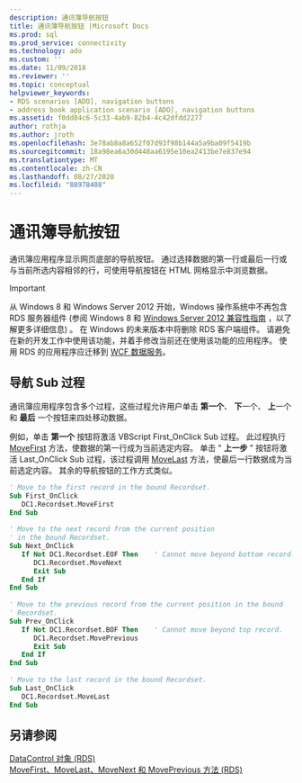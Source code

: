 ```yaml
---
description: 通讯簿导航按钮
title: 通讯簿导航按钮 |Microsoft Docs
ms.prod: sql
ms.prod_service: connectivity
ms.technology: ado
ms.custom: ''
ms.date: 11/09/2018
ms.reviewer: ''
ms.topic: conceptual
helpviewer_keywords:
- RDS scenarios [ADO], navigation buttons
- address book application scenario [ADO], navigation buttons
ms.assetid: f0dd84c6-5c33-4ab9-82b4-4c42dfdd2277
author: rothja
ms.author: jroth
ms.openlocfilehash: 3e78ab8a8a652f07d93f98b144a5a9ba09f5419b
ms.sourcegitcommit: 18a98ea6a30d448aa6195e10ea2413be7e837e94
ms.translationtype: MT
ms.contentlocale: zh-CN
ms.lasthandoff: 08/27/2020
ms.locfileid: "88978408"
---
```

# <a name="address-book-navigation-buttons"></a>通讯簿导航按钮
通讯簿应用程序显示网页底部的导航按钮。 通过选择数据的第一行或最后一行或与当前所选内容相邻的行，可使用导航按钮在 HTML 网格显示中浏览数据。  
  
> [!IMPORTANT]
>  从 Windows 8 和 Windows Server 2012 开始，Windows 操作系统中不再包含 RDS 服务器组件 (参阅 Windows 8 和 [Windows Server 2012 兼容性指南](https://www.microsoft.com/download/details.aspx?id=27416) ，以了解更多详细信息) 。 在 Windows 的未来版本中将删除 RDS 客户端组件。 请避免在新的开发工作中使用该功能，并着手修改当前还在使用该功能的应用程序。 使用 RDS 的应用程序应迁移到 [WCF 数据服务](https://go.microsoft.com/fwlink/?LinkId=199565)。  
  
## <a name="navigation-sub-procedures"></a>导航 Sub 过程  
 通讯簿应用程序包含多个过程，这些过程允许用户单击 **第一个**、 **下**一个、 **上**一个和 **最后** 一个按钮来四处移动数据。  
  
 例如，单击 **第一个** 按钮将激活 VBScript First_OnClick Sub 过程。 此过程执行 [MoveFirst](../../reference/rds-api/movefirst-movelast-movenext-and-moveprevious-methods-rds.md) 方法，使数据的第一行成为当前选定内容。 单击 " **上一步** " 按钮将激活 Last_OnClick Sub 过程，该过程调用 [MoveLast](../../reference/rds-api/movefirst-movelast-movenext-and-moveprevious-methods-rds.md) 方法，使最后一行数据成为当前选定内容。 其余的导航按钮的工作方式类似。  
  
```vb
' Move to the first record in the bound Recordset.  
Sub First_OnClick  
   DC1.Recordset.MoveFirst  
End Sub  
  
' Move to the next record from the current position   
' in the bound Recordset.  
Sub Next_OnClick  
   If Not DC1.Recordset.EOF Then    ' Cannot move beyond bottom record.  
      DC1.Recordset.MoveNext  
      Exit Sub  
   End If     
End Sub  
  
' Move to the previous record from the current position in the bound   
' Recordset.  
Sub Prev_OnClick  
   If Not DC1.Recordset.BOF Then    ' Cannot move beyond top record.  
      DC1.Recordset.MovePrevious  
      Exit Sub  
   End If  
End Sub  
  
' Move to the last record in the bound Recordset.  
Sub Last_OnClick  
   DC1.Recordset.MoveLast  
End Sub  
```  
  
## <a name="see-also"></a>另请参阅  
 [DataControl 对象 (RDS) ](../../reference/rds-api/datacontrol-object-rds.md)   
 [MoveFirst、MoveLast、MoveNext 和 MovePrevious 方法 (RDS)](../../reference/rds-api/movefirst-movelast-movenext-and-moveprevious-methods-rds.md)